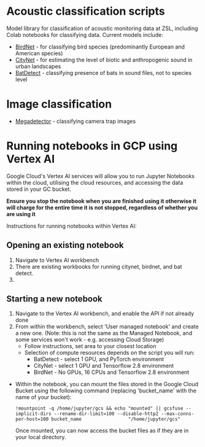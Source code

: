 # Acoustic classification scripts
Model library for classification of acoustic monitoring data at ZSL, including Colab notebooks for classifying data. Current models include:

- [BirdNet](https://github.com/kahst/BirdNET-Analyzer) - for classifying bird species (predominantly European and American species)
- [CityNet](https://github.com/mdfirman/CityNet) - for estimating the level of biotic and anthropogenic sound in urban landscapes
- [BatDetect](https://github.com/macaodha/batdetect) - classifying presence of bats in sound files, not to species level


# Image classification
- [Megadetector](https://github.com/microsoft/CameraTraps/blob/main/detection/megadetector_colab.ipynb) - classifying camera trap images

# Running notebooks in GCP using Vertex AI
Google Cloud's Vertex AI services will allow you to run Jupyter Notebooks within the cloud, utilising the cloud resources, and accessing the data stored in your GC bucket. 

**Ensure you stop the notebook when you are finished using it otherwise it will charge for the entire time it is not stopped, regardless of whether you are using it**

Instructions for running notebooks within Vertex AI:

## Opening an existing notebook ##
1. Navigate to Vertex AI workbench
2. There are existing workbooks for running citynet, birdnet, and bat detect.
3. 


## Starting a new notebook ##

1. Navigate to the Vertex AI workbench, and enable the API if not already done
2. From within the workbench, select 'User managed notebook' and create a new one. (Note: this is not the same as the Managed Notebook, and some services won't work - e.g. accessing Cloud Storage)
    * Follow instructions, set area to your closest location
    * Selection of compute resources depends on the script you will run:
        - BatDetect - select 1 GPU, and PyTorch environment
        - CityNet - select 1 GPU and Tensorflow 2.8 environment
        - BirdNet - No GPUs, 16 CPUs and Tensorflow 2.8 environment
- Within the notebook, you can mount the files stored in the Google Cloud Bucket using the following command (replacing 'bucket_name' with the name of your bucket):<br/>
 
   ``` !mountpoint -q /home/jupyter/gcs && echo "mounted" || gcsfuse --implicit-dirs --rename-dir-limit=100 --disable-http2 --max-conns-per-host=100 bucket_name                 "/home/jupyter/gcs" ```
   
   Once mounted, you can now access the bucket files as if they are in your local directory.

